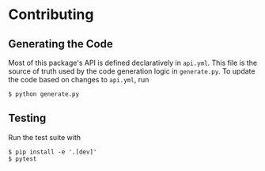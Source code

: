 Contributing
============

Generating the Code
-------------------

Most of this package's API is defined declaratively in `api.yml`. This file is the source of truth
used by the code generation logic in `generate.py`. To update the code based on changes to `api.yml`, run

```
$ python generate.py
```

Testing
-------

Run the test suite with

```
$ pip install -e '.[dev]'
$ pytest
```
